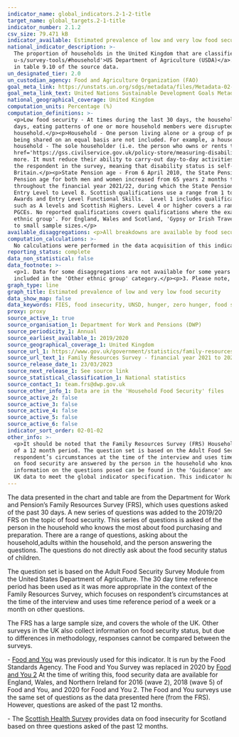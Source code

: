 ```yaml
---
indicator_name: global_indicators.2-1-2-title
target_name: global_targets.2-1-title
indicator_number: 2.1.2
csv_size: 79.471 kB
indicator_available: Estimated prevalence of low and very low food security in households in the United Kingdom
national_indicator_description: >-
  The proportion of households in the United Kingdom that are classified and having low or very low food security. The questions used are based on a suite of food security questions developed by the <a href='https://www.ers.usda.gov/topics/food-nutrition-assistance/food-security-in-the-
  u-s/survey-tools/#household'>US Department of Agriculture (USDA)</a>. Questions are asked of the ‘last 30 days'. This is an important difference to the UN metadata and other UK measures of food insecurity, which use questions based on ‘the last 12 months’. The question set is presented
  in table 9.10 of the source data.
un_designated_tier: 2.0
un_custodian_agency: Food and Agriculture Organization (FAO)
goal_meta_link: https://unstats.un.org/sdgs/metadata/files/Metadata-02-01-02.pdf
goal_meta_link_text: United Nations Sustainable Development Goals Metadata (PDF 426 KB)
national_geographical_coverage: United Kingdom
computation_units: Percentage (%)
computation_definitions: >-
  <p>Low food security - At times during the last 30 days, the household reduced the quality, variety, and desirability of their diets, but the quantity of food intake and normal eating patterns were not substantially disrupted.</p><p>Very low food security - At times during the last 30
  days, eating patterns of one or more household members were disrupted and food intake reduced because the household lacked money and other resources for food.</p><p> Age - Where age is reported, this refers to the age of the person who is considered to be the head of the
  household.</p><p>Household - One person living alone or a group of people (not necessarily related) living at the same address. These people share cooking facilities and share a living room, sitting room, or dining area, but it is clear who the head of the household is.</p><p>Households
  being shared on an equal basis are not included. For example, a house shared by a group of professionals is not included. However, households where adult children are living with their parents or where there are lodgers, but the owner lives in the household are included.</p><p>Head of
  household - The sole householder (i.e. the person who owns or rents the accommodation). Or, if there are multiple householders, the person with the highest personal income from all sources. Or, if multiple householders have the same income, the eldest.</p><p>Disability Status - The <a
  href='https://gss.civilservice.gov.uk/policy-store/measuring-disability-for-the-equality-act-2010'>(GSS) harmonised "core" definition</a> identifies a person as disabled if they have a physical or mental health condition or illness that has lasted or is expected to last 12 months or
  more. It must reduce their ability to carry-out day-to-day activities. It is important to note that a person who has a long-term illness that does not reduce their ability to carry-out day- to-day activities is not disabled under the definition. The GSS harmonised questions are asked of
  the respondent in the survey, meaning that disability status is self-reported. The GSS definition is designed to reflect the definitions that appear in legal terms in the Disability Discrimination Act 1995 (DDA) for Northern Ireland and the 2010 Equality Act for Great
  Britain.</p><p>State Pension age - From 6 April 2010, the State Pension age has been increasing gradually for women, and since December 2018 has been increasing for both men and women. The data for 2019/20 were collected throughout the financial year 2019/20, during which the State
  Pension age for both men and women increased from 65 years 2 months to 65 years 8 months. The data for 2020/21 were collected throughout the financial year 2020/21, during which the State Pension age for both men and women increased to 66 years. The data for 2021/22 were collected
  throughout the financial year 2021/22, during which the State Pension age for both men and women remained at 66 years.</p><p>Highest qualification - Educational attainment is measured by the highest level of qualification achieved. England, Wales and Northern Ireland use a range from
  Entry Level to Level 8. Scottish qualifications use a range from 1 to 12, but have been converted to the England, Wales and Northern Ireland system using an <a href='https://www.sqa.org.uk/sqa/64561.html'>equivalency chart</a>. Entry level includes qualifications such as Entry Level
  Awards and Entry Level Functional Skills.  Level 1 includes qualifications such as GCSEs (grades 1-3/G-D) and Scottish National 4 qualifications. Level 2 includes qualifications such as GCSEs (grade 4/C and above) and Scottish National 5 qualifications. Level 3  includes qualifications
  such as A levels and Scottish Highers. Level 4 or higher covers a range of further education and university qualifications, including undergraduate degrees (such as BA, BSc, LLB), Master's degrees, doctoral qualifications (such as PhDs), most professional medical qualifications and
  PGCEs. No reported qualifications covers qualifications where the exact type or level could not be established during the interview.</p><p>Ethnic group - Sample sizes for 'Gypsy, Traveller or Irish Traveller' are small, so for Northern Ireland, 'Irish Traveller' is included in 'Other
  ethnic group'. For England, Wales and Scotland, 'Gypsy or Irish Traveller' is included in 'White'. It is not possible to disaggregate Mixed/multiple ethnic group due to differences in data collection of the country specific questions. 'Arab' has been included in 'Other ethnic group' due
  to small sample sizes.</p>
available_disaggregations: <p>All breakdowns are available by food security level. The source dataset also gives data for high and moderate food security.</p><p>Age - The age group of the head of the household. Whether the head of household is above or below State Pension age is also available in 'Tenure by age'. Number of adults above and below State Pension age for households without children is also available in the source dataset. </p><p> Age group – Whether the head of household is working age or State Pension age. Age group by Tenure is available.</p><p>Sex – Sex is not shown here as data are collected at the household level. However, some data on sex is available in the source data for single adult households without children.</p><p>Country and Region – Country and region of residence. Region is only available when England is selected for Country.</p><p>Ethnic group and Ethnicity – Ethnic group and (for the Asian/Asian British ethnic group) Ethnicity of the head of the household.</p><p>Highest qualification – the highest qualification level of the head of the household.</p><p>Household composition breakdowns – These give the presence or absence of key groups (children, adults over the State Pension age, disabled adults, and unemployed adults under State Pension age). 'Household composition – disabled adults', also gives the number of disabled adults present.</p><p>Number of adults and Number of children – these are only available when 'Household composition – children present' is selected.</p><p>State support – This relates to the household being in receipt of any state support. Further breakdowns of State support are available in the source data. </p><p>Tenure – Tenure is available in conjunction with Age group.</p><p>Total Household gross weekly income - This includes all income for the household.</p>
computation_calculations: >-
  No calculations were performed in the data acquisition of this indicator as appropriate data was readily available in the final format specified by this indicator. For insight into the details of potential calculations please refer to the original source metadata or source contact.
reporting_status: complete
data_non_statistical: false
data_footnote: >-
  <p>1. Data for some disaggregations are not available for some years due to small sample sizes (Less than 100).</p><p>2. For respondents in Great Britain, 'Gypsy or Irish traveller ' is included in the 'White' ethnic category. For Northern Ireland respondents, 'Irish traveller' is
  included in the 'Other ethnic group' category.</p><p>3. Please note, the State Pension age for men and women differs between 2019/20 and 2020/21 and so cannot be directly compared.</p><p>4. Please note the y axis does not go to 100% for ease of visualisation.
graph_type: line
graph_title: Estimated prevalence of low and very low food security
data_show_map: false
data_keywords: FIES, food insecurity, UNSD, hunger, zero hunger, food security
proxy: proxy
source_active_1: true
source_organisation_1: Department for Work and Pensions (DWP)
source_periodicity_1: Annual
source_earliest_available_1: 2019/2020
source_geographical_coverage_1: United Kingdom
source_url_1: https://www.gov.uk/government/statistics/family-resources-survey-financial-year-2021-to-2022
source_url_text_1: Family Resources Survey - financial year 2021 to 2022
source_release_date_1: 23/03/2023
source_next_release_1: See source link
source_statistical_classification_1: National statistics
source_contact_1: team.frs@dwp.gov.uk
source_other_info_1: Data are in the 'Household Food Security' files
source_active_2: false
source_active_3: false
source_active_4: false
source_active_5: false
source_active_6: false
indicator_sort_order: 02-01-02
other_info: >-
  <p>It should be noted that the Family Resources Survey (FRS) Household Food Security questions cover the 30 days prior to interview, not the previous 12 months, as is the case in many other surveys. Direct comparisons cannot be made between these data and those based on questions asked
  of a 12 month period. The question set is based on the Adult Food Security Survey Module from the United States Department of Agriculture. The 30 day time reference period has been used as it was more appropriate in the context of the Family Resources Survey, which focuses on
  respondent’s circumstances at the time of the interview and uses time reference period of a week or a month on other questions.</p><p>The USDA set of questions is very similar to the FIES (Food Insecurity Experience Scale) set, which is used for international comparisons.</p><p>Questions
  on food security are answered by the person in the household who knows the most about food purchasing and preparation. There are a range of questions, asking about the adults within the household. The questions do not directly ask about the food security status of children.</p><p>Further
  information on the questions posed can be found in the 'Guidance' and table 9.10 tabs of the source data, and in the Background Information & Methodology.</p><p> This indicator is being used as an approximation of the UN SDG Indicator. Where possible, we will work to identify or develop
  UK data to meet the global indicator specification. This indicator has been identified in collaboration with topic experts.
---
```

<p>The data presented in the chart and table are from the Department for Work and Pension’s Family Resources Survey (FRS), which uses questions asked of the past 30 days. A new series of questions was added to the 2019/20 FRS on the topic of food security.  This series of questions is asked of the person in the household who knows the most about food purchasing and preparation. There are a range of questions, asking about the household,adults within the household, and the person answering the questions. The questions do not directly ask about the food security status of children. </p><p>The question set is based on the Adult Food Security Survey Module from the United States Department of Agriculture. The 30 day time reference period has been used as it was more appropriate in the context of the Family Resources Survey, which focuses on respondent’s circumstances at the time of the interview and uses time reference period of a week or a month on other questions.</p><p> The FRS has a large sample size, and covers the whole of the UK. Other surveys in the UK also collect information on food security status, but due to differences in methodology, responses cannot be compared between the surveys.</p><p>- <a href='https://www.food.gov.uk/research/food-and-you'>Food and You</a> was previously used for this indicator. It is run by the Food Standards Agency. The Food and You Survey was replaced in 2020 by <a href='https://www.food.gov.uk/research/food-and-you-2/food-and-you-2-wave-1'>Food and You 2</a>  At the time of writing this, food security data are available for England, Wales, and Northern Ireland for 2016 (wave 2), 2018 (wave 5) of Food and You, and 2020 for Food and You 2. The Food and You surveys use the same set of questions as the data presented here (from the FRS). However, questions are asked of the past 12 months.</p><p>- The <a href='https://www.gov.scot/publications/scottish-health-survey-2019-summary-report/pages/8/'>Scottish Health Survey</a> provides data on food insecurity for Scotland based on three questions asked of the past 12 months.</p><p>